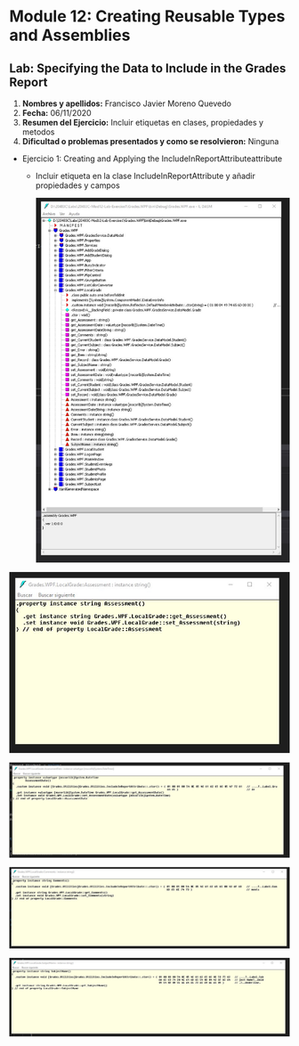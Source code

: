 # Module 12: Creating Reusable Types and Assemblies

## Lab: Specifying the Data to Include in the Grades Report

1. **Nombres y apellidos:** Francisco Javier Moreno Quevedo
2. **Fecha:** 06/11/2020
3. **Resumen del Ejercicio:** Incluir etiquetas en clases, propiedades y metodos
4. **Dificultad o problemas presentados y como se resolvieron:** Ninguna

- Ejercicio 1:  Creating and Applying the IncludeInReportAttributeattribute

  - Incluir etiqueta en la clase IncludeInReportAttribute y añadir propiedades y campos

    ![](.\img\Captura.jpg)



![](.\img\Captura1.jpg)



![](.\img\Captura2.jpg)



![](.\img\Captura3.jpg)



![](.\img\Captura4.jpg)
